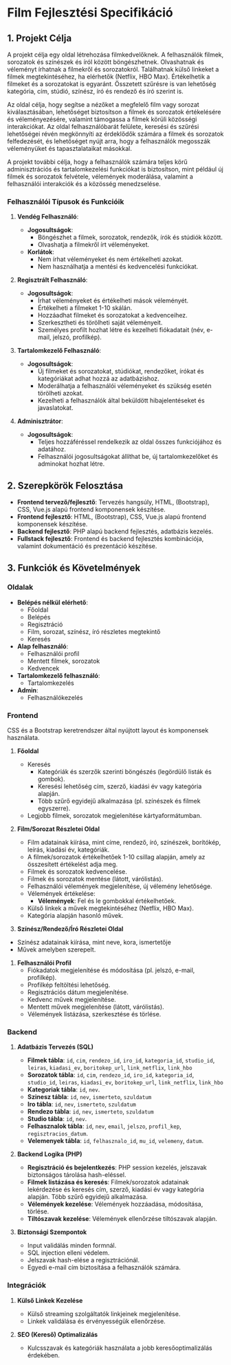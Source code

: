# Film Fejlesztési Specifikáció

## 1. Projekt Célja
A projekt célja egy oldal létrehozása filmkedvelőknek. A felhasználók filmek, sorozatok és színészek és íról között böngészhetnek. Olvashatnak és véleményt írhatnak a filmekről és sorozatokról. Találhatnak külső linkeket a filmek megtekintéséhez, ha elérhetők (Netflix, HBO Max). Értékelhetik a filmeket és a sorozatokat is egyaránt. Összetett szűrésre is van lehetőség kategória, cím, stúdió, színész, író és rendező és író szerint is.

Az oldal célja, hogy segítse a nézőket a megfelelő film vagy sorozat kiválasztásában, lehetőséget biztosítson a filmek és sorozatok értékelésére és véleményezésére, valamint támogassa a filmek körüli közösségi interakciókat. Az oldal felhasználóbarát felülete, keresési és szűrési lehetőségei révén megkönnyíti az érdeklődők számára a filmek és sorozatok felfedezését, és lehetőséget nyújt arra, hogy a felhasználók megosszák véleményüket és tapasztalataikat másokkal.

A projekt további célja, hogy a felhasználók számára teljes körű adminisztrációs és tartalomkezelési funkciókat is biztosítson, mint például új filmek és sorozatok felvétele, vélemények moderálása, valamint a felhasználói interakciók és a közösség menedzselése.

### Felhasználói Típusok és Funkcióik

1. **Vendég Felhasználó**:
   - **Jogosultságok**:
     - Böngészhet a filmek, sorozatok, rendezők, írók és stúdiók között.
     - Olvashatja a filmekről írt véleményeket.
   - **Korlátok**:
     - Nem írhat véleményeket és nem értékelheti azokat.
     - Nem használhatja a mentési és kedvencelési funkciókat.

2. **Regisztrált Felhasználó**:
   - **Jogosultságok**:
     - Írhat véleményeket és értékelheti mások véleményét.
     - Értékelheti a filmeket 1-10 skálán.
     - Hozzáadhat filmeket és sorozatokat a kedvenceihez.
     - Szerkesztheti és törölheti saját véleményeit.
     - Személyes profilt hozhat létre és kezelheti fiókadatait (név, e-mail, jelszó, profilkép).

3. **Tartalomkezelő Felhasználó**:
   - **Jogosultságok**:
     - Új filmeket és sorozatokat, stúdiókat, rendezőket, írókat és kategóriákat adhat hozzá az adatbázishoz.
     - Moderálhatja a felhasználói véleményeket és szükség esetén törölheti azokat.
     - Kezelheti a felhasználók által beküldött hibajelentéseket és javaslatokat.

4. **Adminisztrátor**:
   - **Jogosultságok**:
     - Teljes hozzáféréssel rendelkezik az oldal összes funkciójához és adatához.
     - Felhasználói jogosultságokat állíthat be, új tartalomkezelőket és adminokat hozhat létre.

## 2. Szerepkörök Felosztása

- **Frontend tervező/fejlesztő**: Tervezés hangsúly, HTML, (Bootstrap), CSS, Vue.js alapú frontend komponensek készítése.
- **Frontend fejlesztő**: HTML, (Bootstrap), CSS, Vue.js alapú frontend komponensek készítése.
- **Backend fejlesztő**: PHP alapú backend fejlesztés, adatbázis kezelés.
- **Fullstack fejlesztő**: Frontend és backend fejlesztés kombinációja, valamint dokumentáció és prezentáció készítése.

## 3. Funkciók és Követelmények

### Oldalak
- **Belépés nélkül elérhető**:
  - Főoldal
  - Belépés
  - Regisztráció
  - Film, sorozat, színész, író részletes megtekintő
  - Keresés
- **Alap felhasználó**:
  - Felhasználói profil
  - Mentett filmek, sorozatok
  - Kedvencek
- **Tartalomkezelő felhasználó**:
  - Tartalomkezelés
- **Admin**:
  - Felhasználókezelés

### Frontend

CSS és a Bootstrap keretrendszer által nyújtott layout és komponensek használata. 

1. **Főoldal**
   - Keresés
     - Kategóriák és szerzők szerinti böngészés (legördülő listák és gombok).
     - Keresési lehetőség cím, szerző, kiadási év vagy kategória alapján.
     - Több szűrő egyidejű alkalmazása (pl. színészek és filmek egyszerre).
   - Legjobb filmek, sorozatok megjelenítése kártyaformátumban.

2. **Film/Sorozat Részletei Oldal**
   - Film adatainak kiírása, mint címe, rendező, író, színészek, borítókép, leírás, kiadási év, kategóriák.
   - A filmek/sorozatok értékelhetőek 1-10 csillag alapján, amely az összesített értékelést adja meg.
   - Filmek és sorozatok kedvencelése.
   - Filmek és sorozatok mentése (látott, várólistás).
   - Felhasználói vélemények megjelenítése, új vélemény lehetősége.
   - Vélemények értékelése:
     - **Vélemények**: Fel és le gombokkal értékelhetőek.
   - Külső linkek a művek megtekintéséhez (Netflix, HBO Max).
   - Kategória alapján hasonló művek.

3. **Színész/Rendező/Író Részletei Oldal**
- Színész adatainak kiírása, mint neve, kora, ismertetője
- Művek amelyben szerepelt.

1. **Felhasználói Profil**
   - Fiókadatok megjelenítése és módosítása (pl. jelszó, e-mail, profilkép).
   - Profilkép feltöltési lehetőség.
   - Regisztrációs dátum megjelenítése.
   - Kedvenc művek megjelenítése.
   - Mentett művek megjelenítése (látott, várólistás).
   - Vélemények listázása, szerkesztése és törlése.

### Backend

1. **Adatbázis Tervezés (SQL)**
   - **Filmek tábla**: `id`, `cim`, `rendezo_id`, `iro_id`, `kategoria_id`, `studio_id`, `leiras`, `kiadasi_ev`, `boritokep_url`, `link_netflix`, `link_hbo`
   - **Sorozatok tábla**: `id`, `cim`, `rendezo_id`, `iro_id`, `kategoria_id`, `studio_id`, `leiras`, `kiadasi_ev`, `boritokep_url`, `link_netflix`, `link_hbo`
   - **Kategoriak tábla**: `id`, `nev`.
   - **Szinesz tábla**: `id`, `nev`, `ismerteto`, `szuldatum`
   - **Iro tábla**: `id`, `nev`, `ismerteto`, `szuldatum`
   - **Rendezo tábla**: `id`, `nev`, `ismerteto`, `szuldatum`
   - **Studio tábla**: `id`, `nev`.
   - **Felhasznalok tábla**: `id`, `nev`, `email`, `jelszo`, `profil_kep`, `regisztracios_datum`.
   - **Velemenyek tábla**: `id`, `felhasznalo_id`, `mu_id`, `velemeny`, `datum`.

2. **Backend Logika (PHP)**
   - **Regisztráció és bejelentkezés**: PHP session kezelés, jelszavak biztonságos tárolása hash-eléssel.
   - **Filmek listázása és keresés**: Filmek/sorozatok adatainak lekérdezése és keresés cím, szerző, kiadási év vagy kategória alapján. Több szűrő egyidejű alkalmazása.
   - **Vélemények kezelése**: Vélemények hozzáadása, módosítása, törlése.
   - **Tiltószavak kezelése**: Vélemények ellenőrzése tiltószavak alapján.

3. **Biztonsági Szempontok**
   - Input validálás minden formnál.
   - SQL injection elleni védelem.
   - Jelszavak hash-elése a regisztrációnál.
   - Egyedi e-mail cím biztosítása a felhasználók számára.

### Integrációk

1. **Külső Linkek Kezelése**
   - Külső streaming szolgáltatók linkjeinek megjelenítése.
   - Linkek validálása és érvényességük ellenőrzése.

2. **SEO (Kereső) Optimalizálás**
   - Kulcsszavak és kategóriák használata a jobb keresőoptimalizálás érdekében.


